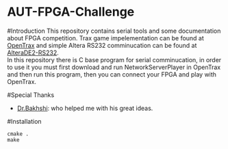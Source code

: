 AUT-FPGA-Challenge
==============
#Introduction
This repository contains serial tools and some documentation about FPGA competition.
Trax game impelementation can be found at [OpenTrax](https://github.com/1995parham/OpenTrax)
and simple Altera RS232 comminucation
can be found at [AlteraDE2-RS232](https://github.com/1995parham/AlteraDE2-RS232).  
In this repository there is C base program for serial comminucation, in order to use it you must
first download and run NetworkServerPlayer in OpenTrax and then run this program, then
you can connect your FPGA and play with OpenTrax.

#Special Thanks
* [Dr.Bakhshi](http://ceit.aut.ac.ir/~bakhshis/): who helped me with his great ideas.

#Installation
```
cmake .
make
```
